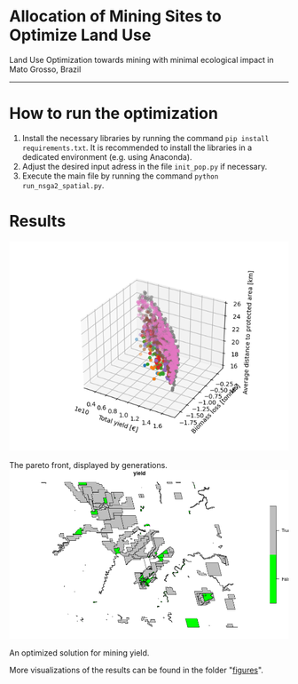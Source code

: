 # Allocation of Mining Sites to Optimize Land Use
Land Use Optimization towards mining with minimal ecological impact in Mato Grosso, Brazil

---

# How to run the optimization
1. Install the necessary libraries by running the command `pip install requirements.txt`. It is recommended to install the libraries in a dedicated environment (e.g. using Anaconda).
2. Adjust the desired input adress in the file `init_pop.py` if necessary.
3. Execute the main file by running the command `python run_nsga2_spatial.py`.

# Results
![image of pareto front](/figures/pareto_front_over_generations_3d.png)

The pareto front, displayed by generations.
![image of example best fit](/figures/best_yield_study2.png)

An optimized solution for mining yield.

More visualizations of the results can be found in the folder "[figures](https://github.com/PaulaScharf/LandUseOptimization/tree/main/figures)".
